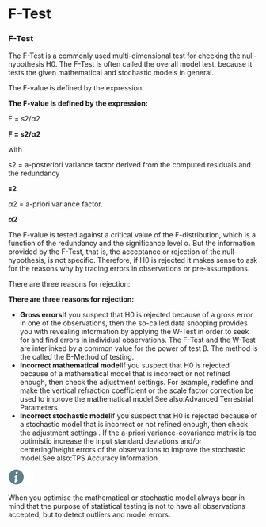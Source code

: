 # F-Test

### F-Test

The F-Test is a commonly used multi-dimensional test for checking the null-hypothesis H0. The F-Test is often called the overall model test, because it tests the given mathematical and stochastic models in general.

The F-value is defined by the expression:

**The F-value is defined by the expression:**

F = s2/α2

**F = s2/α2**

with

s2 = a-posteriori variance factor derived from the computed residuals and the redundancy

**s2**

α2 = a-priori variance factor.

**α2**

The F-value is tested against a critical value of the F-distribution, which is a function of the redundancy and the significance level α. But the information provided by the F-Test, that is, the acceptance or rejection of the null-hypothesis, is not specific. Therefore, if H0 is rejected it makes sense to ask for the reasons why by tracing errors in observations or pre-assumptions.

There are three reasons for rejection:

**There are three reasons for rejection:**

- **Gross errors**If you suspect that H0 is rejected because of a gross error in one of the observations, then the so-called data snooping provides you with revealing information by applying the W-Test in order to seek for and find errors in individual observations. The F-Test and the W-Test are interlinked by a common value for the power of test β. The method is the called the B-Method of testing.
- **Incorrect mathematical model**If you suspect that H0 is rejected because of a mathematical model that is incorrect or not refined enough, then check the adjustment settings. For example, redefine and make the vertical refraction coefficient or the scale factor correction be used to improve the mathematical model.See also:Advanced Terrestrial Parameters
- **Incorrect stochastic model**If you suspect that H0 is rejected because of a stochastic model that is incorrect or not refined enough, then check the adjustment settings . If the a-priori variance-covariance matrix is too optimistic increase the input standard deviations and/or centering/height errors of the observations to improve the stochastic model.See also:TPS Accuracy Information

![Image](./data/icons/note.gif)

When you optimise the mathematical or stochastic model always bear in mind that the purpose of statistical testing is not to have all observations accepted, but to detect outliers and model errors.


